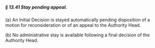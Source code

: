 ##### § 13.41 Stay pending appeal. #####

(a) An Initial Decision is stayed automatically pending disposition of a motion for reconsideration or of an appeal to the Authority Head.

(b) No administrative stay is available following a final decision of the Authority Head.